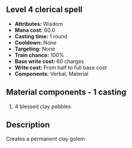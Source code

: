 ## Level 4 clerical spell

- **Attributes:** Wisdom
- **Mana cost:** 60.0
- **Casting time:** 1 round
- **Cooldown:** None
- **Targeting:** None
- **Train chance:** 100%
- **Base write cost:** 60 charges
- **Write cost:** From half to full base cost
- **Components:** Verbal, Material

## Material components - 1 casting

1. 4 blessed clay pebbles

## Description

Creates a permanent clay golem
